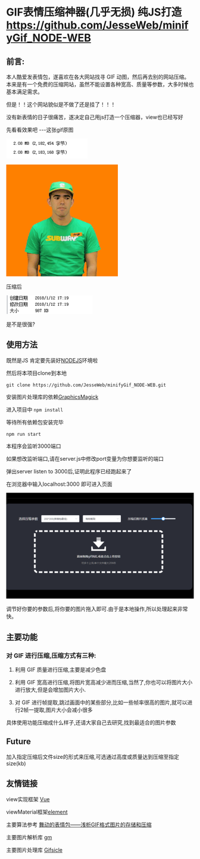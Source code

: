 # GIF表情压缩神器(几乎无损) 纯JS打造 https://github.com/JesseWeb/minifyGif_NODE-WEB


## 前言:

本人酷爱发表情包，遂喜欢在各大网站找寻 GIF 动图，然后再去别的网站压缩。本来是有一个免费的压缩网站，虽然不能设置各种宽高、质量等参数，大多时候也基本满足需求。

但是！！这个网站貌似是不做了还是挂了！！！

没有新表情的日子很痛苦，遂决定自己用js打造一个压缩器，view也已经写好

先看看效果吧 ---这张gif原图

![](./example1.png)

![](./example.gif)

压缩后

![](./example2.png)

是不是很强?

## 使用方法

既然是JS 肯定要先装好[NODEJS](http://nodejs.cn/download/)环境啦

然后将本项目clone到本地
```
git clone https://github.com/JesseWeb/minifyGif_NODE-WEB.git
```
安装图片处理库的依赖[GraphicsMagick](https://sourceforge.net/projects/graphicsmagick/files/)

进入项目中 ```npm install```

等待所有依赖包安装完毕

```
npm run start
```
本程序会监听3000端口

如果想改监听端口,请在server.js中修改port变量为你想要监听的端口

弹出server listen to 3000后,证明此程序已经跑起来了

在浏览器中输入localhost:3000 即可进入页面

![](./example3.png)

调节好你要的参数后,将你要的图片拖入即可.由于是本地操作,所以处理起来非常快。


## 主要功能
### 对 GIF 进行压缩,压缩方式有三种:

1. 利用 GIF 质量进行压缩,主要是减少色盘

2. 利用 GIF 宽高进行压缩,将图片宽高减少进而压缩,当然了,你也可以将图片大小进行放大,但是会增加图片大小.
3. 对 GIF 进行帧提取,跳过画面中的某些部分,比如一些帧率很高的图片,就可以进行2帧一提取,图片大小会减小很多

具体使用功能压缩成什么样子,还请大家自己去研究,找到最适合的图片参数

## Future
加入指定压缩后文件size的形式来压缩,可选通过高度或质量达到压缩至指定size(kb)

## 友情链接

view实现框架 [Vue](https://cn.vuejs.org/)

viewMaterial框架[element](https://github.com/ElemeFE/element)

主要算法参考
[舞动的表情包——浅析GIF格式图片的存储和压缩](https://mp.weixin.qq.com/s/v0pffOhjFWnVbU2lXjuEmw)

主要图片解析库 [gm](https://github.com/aheckmann/gm)

主要图片处理库 [Gifsicle](http://www.lcdf.org/gifsicle/)
